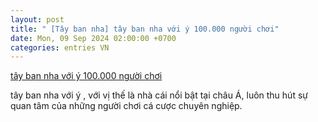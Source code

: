 ```yaml
---
layout: post
title: " [Tây ban nha] tây ban nha với ý 100.000 người chơi"
date: Mon, 09 Sep 2024 02:00:00 +0700
categories: entries VN
---
```

[tây ban nha với ý 100.000 người chơi](https://www.bienphong.com.vn/Tig/t%C3%A2y-ban-nha-v%E1%BB%9Bi-%C3%BD.phtml)

tây ban nha với ý , với vị thế là nhà cái nổi bật tại châu Á, luôn thu hút sự quan tâm của những người chơi cá cược chuyên nghiệp.

